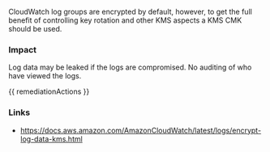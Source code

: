 
CloudWatch log groups are encrypted by default, however, to get the full benefit of controlling key rotation and other KMS aspects a KMS CMK should be used.

### Impact
Log data may be leaked if the logs are compromised. No auditing of who have viewed the logs.

<!-- DO NOT CHANGE -->
{{ remediationActions }}

### Links
- https://docs.aws.amazon.com/AmazonCloudWatch/latest/logs/encrypt-log-data-kms.html



